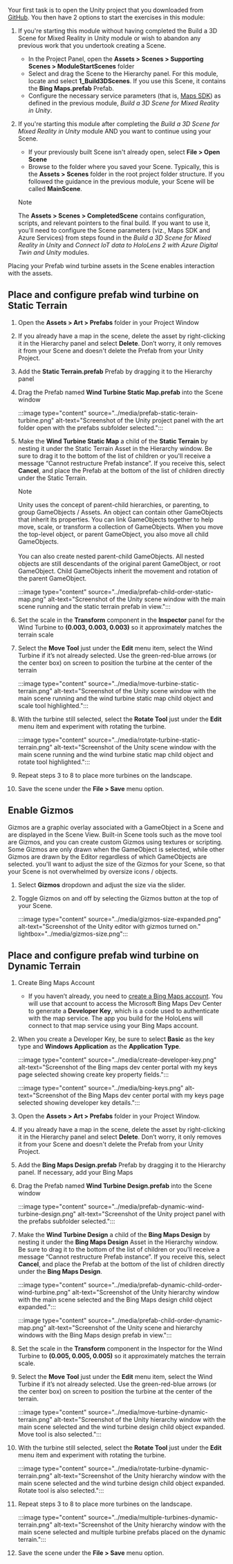 Your first task is to open the Unity project that you downloaded from [GitHub](https://aka.ms/mr-adt-mslearn). You then have 2 options to start the exercises in this module:

1. If you're starting this module without having completed the Build a 3D Scene for Mixed Reality in Unity module or wish to abandon any previous work that you undertook creating a Scene.
    - In the Project Panel, open the **Assets > Scenes > Supporting Scenes > ModuleStartScenes** folder
    - Select and drag the Scene to the Hierarchy panel.  For this module, locate and select
    **1_Build3DScenes**.  If you use this Scene, it contains the **Bing Maps.prefab** Prefab.
    - Configure the necessary service parameters (that is, [Maps SDK](/bingmaps/getting-started/bing-maps-dev-center-help/creating-a-bing-maps-account)) as defined in the previous module, *Build a 3D Scene for Mixed Reality in Unity*. 

2. If you're starting this module after completing the *Build a 3D Scene for Mixed Reality in Unity* module AND you want to continue using your Scene.

    - If your previously built Scene isn't already open, select **File > Open Scene**
    - Browse to the folder where you saved your Scene.  Typically, this is the **Assets > Scenes** folder in the root project folder structure.  If you followed the guidance in the previous module, your Scene will be called **MainScene**.

    > [!NOTE]
    > The **Assets > Scenes > CompletedScene** contains configuration, scripts, and relevant pointers to the final build.  If you want to use it, you'll need to configure the Scene parameters (viz., Maps SDK and Azure Services) from steps found in the *Build a 3D Scene for Mixed Reality in Unity* and *Connect IoT data to HoloLens 2 with Azure Digital Twin and Unity* modules.

Placing your Prefab wind turbine assets in the Scene enables interaction with the assets.

## Place and configure prefab wind turbine on Static Terrain

1. Open the **Assets > Art > Prefabs** folder in your Project Window
2. If you already have a map in the scene, delete the asset by right-clicking it in the Hierarchy panel and select **Delete**.  Don’t worry, it only removes it from your Scene and doesn't delete the Prefab from your Unity Project.
3. Add the **Static Terrain.prefab** Prefab by dragging it to the Hierarchy panel
4. Drag the Prefab named **Wind Turbine Static Map.prefab** into the Scene window

    :::image type="content" source="../media/prefab-static-terain-turbine.png" alt-text="Screenshot of the Unity project panel with the art folder open with the prefabs subfolder selected.":::

5. Make the **Wind Turbine Static Map** a child of the **Static Terrain** by nesting it under the Static Terrain Asset in the Hierarchy window.  Be sure to drag it to the bottom of the list of children or you'll receive a message “Cannot restructure Prefab instance”.  If you receive this, select **Cancel**, and place the Prefab at the bottom of the list of children directly under the Static Terrain.

    > [!NOTE]
    > Unity uses the concept of parent-child hierarchies, or parenting, to group GameObjects / Assets.  An object can contain other GameObjects that inherit its properties. You can link GameObjects together to help move, scale, or transform a collection of GameObjects. When you move the top-level object, or parent GameObject, you also move all child GameObjects. <br><br>You can also create nested parent-child GameObjects. All nested objects are still descendants of the original parent GameObject, or root GameObject.  Child GameObjects inherit the movement and rotation of the parent GameObject.

    :::image type="content" source="../media/prefab-child-order-static-map.png" alt-text="Screenshot of the Unity scene window with the main scene running and the static terrain prefab in view.":::

6. Set the scale in the **Transform** component in the **Inspector** panel for the Wind Turbine to **(0.003, 0.003, 0.003)** so it approximately matches the terrain scale
7. Select the **Move Tool** just under the **Edit** menu item, select the Wind Turbine if it’s not already selected.  Use the green-red-blue arrows (or the center box) on screen to position the turbine at the center of the terrain

    :::image type="content" source="../media/move-turbine-static-terrain.png" alt-text="Screenshot of the Unity scene window with the main scene running and the wind turbine static map child object and scale tool highlighted.":::

8. With the turbine still selected, select the **Rotate Tool** just under the **Edit** menu item and experiment with rotating the turbine.

    :::image type="content" source="../media/rotate-turbine-static-terrain.png" alt-text="Screenshot of the Unity scene window with the main scene running and the wind turbine static map child object and rotate tool highlighted.":::

9. Repeat steps 3 to 8 to place more turbines on the landscape.
10. Save the scene under the **File > Save** menu option.

## Enable Gizmos

Gizmos are a graphic overlay associated with a GameObject in a Scene and are displayed in the Scene View. Built-in Scene tools such as the move tool are Gizmos, and you can create custom Gizmos using textures or scripting. Some Gizmos are only drawn when the GameObject is selected, while other Gizmos are drawn by the Editor regardless of which GameObjects are selected.  you'll want to adjust the size of the Gizmos for your Scene, so that your Scene is not overwhelmed by oversize icons / objects.  

1. Select **Gizmos** dropdown and adjust the size via the slider.  
2. Toggle Gizmos on and off by selecting the Gizmos button at the top of your Scene.

    :::image type="content" source="../media/gizmos-size-expanded.png" alt-text="Screenshot of the Unity editor with gizmos turned on." lightbox="../media/gizmos-size.png":::

## Place and configure prefab wind turbine on Dynamic Terrain

1. Create Bing Maps Account 
    - If you haven’t already, you need to [create a Bing Maps account](/bingmaps/getting-started/bing-maps-dev-center-help/creating-a-bing-maps-account).  You will use that account to access the Microsoft Bing Maps Dev Center to generate a **Developer Key**, which is a code used to authenticate with the map service. The app you build for the HoloLens will connect to that map service using your Bing Maps account.  
2. When you create a Developer Key, be sure to select **Basic** as the key type and **Windows Application** as the **Application Type**.

    :::image type="content" source="../media/create-developer-key.png" alt-text="Screenshot of the Bing maps dev center portal with my keys page selected showing create key property fields.":::

    :::image type="content" source="../media/bing-keys.png" alt-text="Screenshot of the Bing Maps dev center portal with my keys page selected showing developer key details."::: 

3. Open the **Assets > Art > Prefabs** folder in your Project Window.
4. If you already have a map in the scene, delete the asset by right-clicking it in the Hierarchy panel and select **Delete**.  Don’t worry, it only removes it from your Scene and doesn't delete the Prefab from your Unity Project.
5. Add the **Bing Maps Design.prefab** Prefab by dragging it to the Hierarchy panel.  If necessary, add your Bing Maps 
6. Drag the Prefab named **Wind Turbine Design.prefab** into the Scene window

    :::image type="content" source="../media/prefab-dynamic-wind-turbine-design.png" alt-text="Screenshot of the Unity project panel with the prefabs subfolder selected.":::

7. Make the **Wind Turbine Design** a child of the **Bing Maps Design** by nesting it under the **Bing Maps Design** Asset in the Hierarchy window.  Be sure to drag it to the bottom of the list of children or you'll receive a message “Cannot restructure Prefab instance”.  If you receive this, select **Cancel**, and place the Prefab at the bottom of the list of children directly under the **Bing Maps Design**.

    :::image type="content" source="../media/prefab-dynamic-child-order-wind-turbine.png" alt-text="Screenshot of the Unity hierarchy window with the main scene selected and the Bing Maps design child object expanded.":::

    :::image type="content" source="../media/prefab-child-order-dynamic-map.png" alt-text="Screenshot of the Unity scene and hierarchy windows with the Bing Maps design prefab in view.":::

8. Set the scale in the **Transform** component in the Inspector for the Wind Turbine to 
**(0.005, 0.005, 0.005)** so it approximately matches the terrain scale.
9. Select the **Move Tool** just under the **Edit** menu item, select the Wind Turbine if it’s not already selected.  Use the green-red-blue arrows (or the center box) on screen to position the turbine at the center of the terrain.

    :::image type="content" source="../media/move-turbine-dynamic-terrain.png" alt-text="Screenshot of the Unity hierarchy window with the main scene selected and the wind turbine design child object expanded. Move tool is also selected.":::

10. With the turbine still selected, select the **Rotate Tool** just under the **Edit** menu item and experiment with rotating the turbine.

    :::image type="content" source="../media/rotate-turbine-dynamic-terrain.png" alt-text="Screenshot of the Unity hierarchy window with the main scene selected and the wind turbine design child object expanded. Rotate tool is also selected.":::

11. Repeat steps 3 to 8 to place more turbines on the landscape.

    :::image type="content" source="../media/multiple-turbines-dynamic-terrain.png" alt-text="Screenshot of the Unity hierarchy window with the main scene selected and multiple turbine prefabs placed on the dynamic terrain.":::

12. Save the scene under the **File > Save** menu option.
